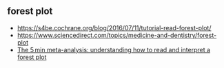 ## forest plot

- https://s4be.cochrane.org/blog/2016/07/11/tutorial-read-forest-plot/
- https://www.sciencedirect.com/topics/medicine-and-dentistry/forest-plot
- [The 5 min meta-analysis: understanding how to read and interpret a forest plot](https://www.nature.com/articles/s41433-021-01867-6)
